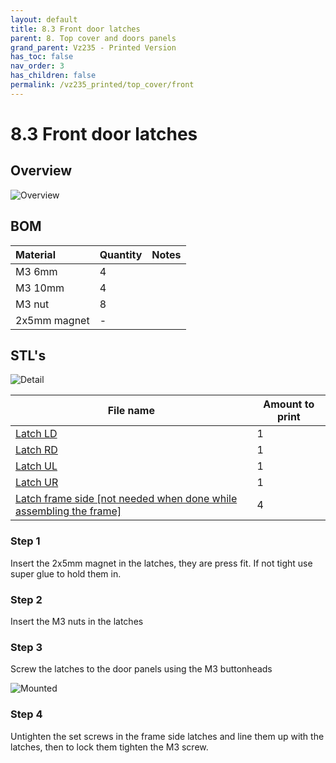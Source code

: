 ```yaml
---
layout: default
title: 8.3 Front door latches
parent: 8. Top cover and doors panels
grand_parent: Vz235 - Printed Version 
has_toc: false
nav_order: 3
has_children: false
permalink: /vz235_printed/top_cover/front
---
```


# 8.3 Front door latches

## Overview

![Overview](../../assets/images/manual/vz235_printed/top_cover/latches_overview.png)

## BOM

| Material     | Quantity | Notes |
| :----------- | :------- | :---- |
| M3 6mm       | 4        |       |
| M3 10mm      | 4        |       |
| M3 nut       | 8        |       |
| 2x5mm magnet | -        |       |

## STL's

![Detail](../../assets/images/manual/vz235_printed/top_cover/latches_detail.png)

| File name | Amount to print |
|-----------|-----------------|
| <a href="https://github.com/VzBoT3D/VzBoT-Vz235/blob/main/Assemblies%20%26%20STL/Frame/Frame%20brace.stl" target="_blank">Latch LD</a> | 1 |
| <a href="https://github.com/VzBoT3D/VzBoT-Vz235/blob/main/Assemblies%20%26%20STL/Frame/Frame%20brace.stl" target="_blank">Latch RD</a> | 1 |
| <a href="https://github.com/VzBoT3D/VzBoT-Vz235/blob/main/Assemblies%20%26%20STL/Frame/Frame%20brace.stl" target="_blank">Latch UL</a> | 1 |
| <a href="https://github.com/VzBoT3D/VzBoT-Vz235/blob/main/Assemblies%20%26%20STL/Frame/Frame%20brace.stl" target="_blank">Latch UR</a> | 1 |
| <a href="https://github.com/VzBoT3D/VzBoT-Vz235/blob/main/Assemblies%20%26%20STL/Frame/Frame%20brace.stl" target="_blank">Latch frame side [not needed when done while assembling the frame]</a> | 4 |

### Step 1

Insert the 2x5mm magnet in the latches, they are press fit. If not tight use super glue to hold them in.

### Step 2

Insert the M3 nuts in the latches

### Step 3

Screw the latches to the door panels using the M3 buttonheads

![Mounted](../../assets/images/manual/vz235_printed/top_cover/latches_mounted.png)

### Step 4

Untighten the set screws in the frame side latches and line them up with the latches, then to lock them tighten the M3 screw.
